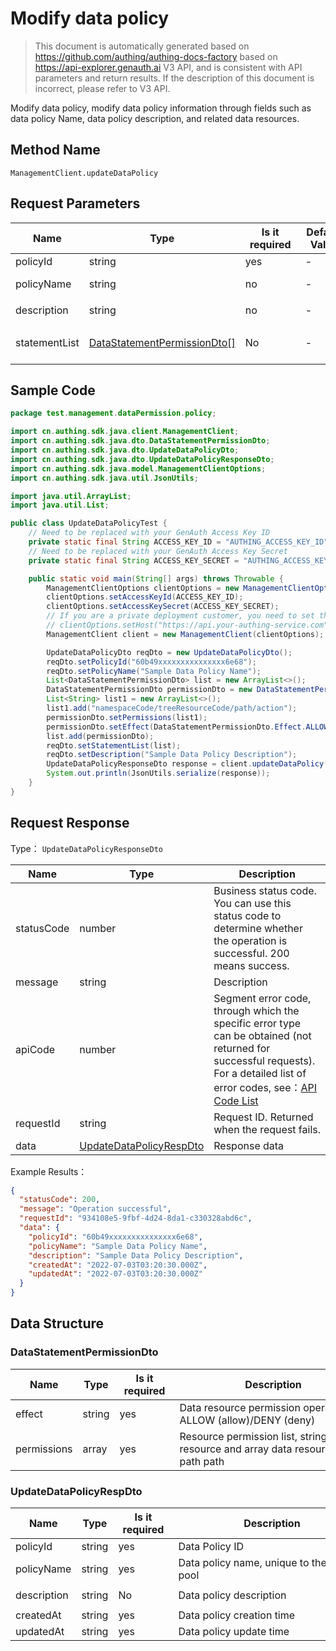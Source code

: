# Modify data policy

<!--
Warning⚠️:
Do not modify this document directly,
https://github.com/Authing/authing-docs-factory
Use this project to generate
-->

<LastUpdated />

> This document is automatically generated based on https://github.com/authing/authing-docs-factory based on https://api-explorer.genauth.ai V3 API, and is consistent with API parameters and return results. If the description of this document is incorrect, please refer to V3 API.

Modify data policy, modify data policy information through fields such as data policy Name, data policy description, and related data resources.

## Method Name

`ManagementClient.updateDataPolicy`

## Request Parameters

| Name          | Type                                                                   | <div style="width:80px">Is it required</div> | <div style="width:60px">Default Value</div> | <div style="width:300px">Description</div>                                           | <div style="width:200px">Example Value</div> |
| ------------- | ---------------------------------------------------------------------- | -------------------------------------------- | ------------------------------------------- | ------------------------------------------------------------------------------------ | -------------------------------------------- |
| policyId      | string                                                                 | yes                                          | -                                           | Data Policy ID                                                                       | `60b49xxxxxxxxxxxxxxx6e68`                   |
| policyName    | string                                                                 | no                                           | -                                           | Data policy name, unique to the user pool                                            | `Example Data Policy Name`                   |
| description   | string                                                                 | no                                           | -                                           | Data policy description                                                              | `Example Data Policy Description`            |
| statementList | <a href="#DataStatementPermissionDto">DataStatementPermissionDto[]</a> | No                                           | -                                           | Data permission list, all data permissions under each policy. Array length limit: 5. |                                              |

## Sample Code

```java
package test.management.dataPermission.policy;

import cn.authing.sdk.java.client.ManagementClient;
import cn.authing.sdk.java.dto.DataStatementPermissionDto;
import cn.authing.sdk.java.dto.UpdateDataPolicyDto;
import cn.authing.sdk.java.dto.UpdateDataPolicyResponseDto;
import cn.authing.sdk.java.model.ManagementClientOptions;
import cn.authing.sdk.java.util.JsonUtils;

import java.util.ArrayList;
import java.util.List;

public class UpdateDataPolicyTest {
    // Need to be replaced with your GenAuth Access Key ID
    private static final String ACCESS_KEY_ID = "AUTHING_ACCESS_KEY_ID";
    // Need to be replaced with your GenAuth Access Key Secret
    private static final String ACCESS_KEY_SECRET = "AUTHING_ACCESS_KEY_SECRET";

    public static void main(String[] args) throws Throwable {
        ManagementClientOptions clientOptions = new ManagementClientOptions();
        clientOptions.setAccessKeyId(ACCESS_KEY_ID);
        clientOptions.setAccessKeySecret(ACCESS_KEY_SECRET);
        // If you are a private deployment customer, you need to set the GenAuth service domain name
        // clientOptions.setHost("https://api.your-authing-service.com");
        ManagementClient client = new ManagementClient(clientOptions);

        UpdateDataPolicyDto reqDto = new UpdateDataPolicyDto();
        reqDto.setPolicyId("60b49xxxxxxxxxxxxxxx6e68");
        reqDto.setPolicyName("Sample Data Policy Name");
        List<DataStatementPermissionDto> list = new ArrayList<>();
        DataStatementPermissionDto permissionDto = new DataStatementPermissionDto();
        List<String> list1 = new ArrayList<>();
        list1.add("namespaceCode/treeResourceCode/path/action");
        permissionDto.setPermissions(list1);
        permissionDto.setEffect(DataStatementPermissionDto.Effect.ALLOW);
        list.add(permissionDto);
        reqDto.setStatementList(list);
        reqDto.setDescription("Sample Data Policy Description");
        UpdateDataPolicyResponseDto response = client.updateDataPolicy(reqDto);
        System.out.println(JsonUtils.serialize(response));
    }
}

```

## Request Response

Type： `UpdateDataPolicyResponseDto`

| Name       | Type                                                           | Description                                                                                                                                                                                                                                                                                                                                       |
| ---------- | -------------------------------------------------------------- | ------------------------------------------------------------------------------------------------------------------------------------------------------------------------------------------------------------------------------------------------------------------------------------------------------------------------------------------------- |
| statusCode | number                                                         | Business status code. You can use this status code to determine whether the operation is successful. 200 means success.                                                                                                                                                                                                                           |
| message    | string                                                         | Description                                                                                                                                                                                                                                                                                                                                       |
| apiCode    | number                                                         | Segment error code, through which the specific error type can be obtained (not returned for successful requests). For a detailed list of error codes, see：[API Code List](https://api-explorer.genauth.ai/?tag=group/%E5%BC%80%E5%8F%91%E5%87%86%E5%A4%87#tag/%E5%BC%80%E5%8F%91%E5%87%86%E5%A4%87/%E9%94%99%E8%AF%AF%E5%A4%84%E7%90%86/apiCode) |
| requestId  | string                                                         | Request ID. Returned when the request fails.                                                                                                                                                                                                                                                                                                      |
| data       | <a href="#UpdateDataPolicyRespDto">UpdateDataPolicyRespDto</a> | Response data                                                                                                                                                                                                                                                                                                                                     |

Example Results：

```json
{
  "statusCode": 200,
  "message": "Operation successful",
  "requestId": "934108e5-9fbf-4d24-8da1-c330328abd6c",
  "data": {
    "policyId": "60b49xxxxxxxxxxxxxxx6e68",
    "policyName": "Sample Data Policy Name",
    "description": "Sample Data Policy Description",
    "createdAt": "2022-07-03T03:20:30.000Z",
    "updatedAt": "2022-07-03T03:20:30.000Z"
  }
}
```

## Data Structure

### <a id="DataStatementPermissionDto"></a> DataStatementPermissionDto

| Name        | Type   | <div style="width:80px">Is it required</div> | <div style="width:300px">Description</div>                                           | <div style="width:200px">Example Value</div>                                                                                        |
| ----------- | ------ | -------------------------------------------- | ------------------------------------------------------------------------------------ | ----------------------------------------------------------------------------------------------------------------------------------- |
| effect      | string | yes                                          | Data resource permission operation: ALLOW (allow)/DENY (deny)                        | DENY                                                                                                                                |
| permissions | array  | yes                                          | Resource permission list, string data resource and array data resource, no path path | `["namespaceCode/stringResourceCode/action","namespaceCode/arrayResourceCode/action","namespaceCode/treeResourceCode/path/action"]` |

### <a id="UpdateDataPolicyRespDto"></a> UpdateDataPolicyRespDto

| Name        | Type   | <div style="width:80px">Is it required</div> | <div style="width:300px">Description</div> | <div style="width:200px">Example Value</div> |
| ----------- | ------ | -------------------------------------------- | ------------------------------------------ | -------------------------------------------- |
| policyId    | string | yes                                          | Data Policy ID                             | `60b49xxxxxxxxxxxxxxx6e68`                   |
| policyName  | string | yes                                          | Data policy name, unique to the user pool  | `Sample data policy name`                    |
| description | string | No                                           | Data policy description                    | `Sample data policy description`             |
| createdAt   | string | yes                                          | Data policy creation time                  | `2022-07-03T03:20:30.000Z`                   |
| updatedAt   | string | yes                                          | Data policy update time                    | `2022-07-03T03:20:30.000Z`                   |
